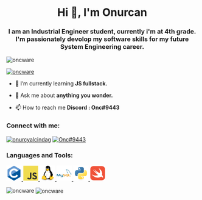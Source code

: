 <h1 align="center">Hi 👋, I'm Onurcan</h1>
<h3 align="center">I am an Industrial Engineer student, currently i'm at 4th grade. I'm passionately devolop my software skills for my future System Engineering career.</h3>

<p align="left"> <img src="https://komarev.com/ghpvc/?username=oncware&label=Profile%20views&color=0e75b6&style=flat" alt="oncware" /> </p>

<p align="left"> <a href="https://github.com/ryo-ma/github-profile-trophy"><img src="https://github-profile-trophy.vercel.app/?username=oncware" alt="oncware" /></a> </p>

- 🌱 I’m currently learning **JS fullstack.**

- 💬 Ask me about **anything you wonder.**

- 📫 How to reach me **Discord : Onc#9443**

<h3 align="left">Connect with me:</h3>
<p align="left">
<a href="https://instagram.com/onurcyalcindag" target="blank"><img align="center" src="https://raw.githubusercontent.com/rahuldkjain/github-profile-readme-generator/master/src/images/icons/Social/instagram.svg" alt="onurcyalcindag" height="30" width="40" /></a>
<a href="https://discord.gg/Onc#9443" target="blank"><img align="center" src="https://raw.githubusercontent.com/rahuldkjain/github-profile-readme-generator/master/src/images/icons/Social/discord.svg" alt="Onc#9443" height="30" width="40" /></a>
</p>

<h3 align="left">Languages and Tools:</h3>
<p align="left"> <a href="https://www.cprogramming.com/" target="_blank" rel="noreferrer"> <img src="https://raw.githubusercontent.com/devicons/devicon/master/icons/c/c-original.svg" alt="c" width="40" height="40"/> </a> <a href="https://developer.mozilla.org/en-US/docs/Web/JavaScript" target="_blank" rel="noreferrer"> <img src="https://raw.githubusercontent.com/devicons/devicon/master/icons/javascript/javascript-original.svg" alt="javascript" width="40" height="40"/> </a> <a href="https://www.linux.org/" target="_blank" rel="noreferrer"> <img src="https://raw.githubusercontent.com/devicons/devicon/master/icons/linux/linux-original.svg" alt="linux" width="40" height="40"/> </a> <a href="https://www.mysql.com/" target="_blank" rel="noreferrer"> <img src="https://raw.githubusercontent.com/devicons/devicon/master/icons/mysql/mysql-original-wordmark.svg" alt="mysql" width="40" height="40"/> </a> <a href="https://www.python.org" target="_blank" rel="noreferrer"> <img src="https://raw.githubusercontent.com/devicons/devicon/master/icons/python/python-original.svg" alt="python" width="40" height="40"/> </a> <a href="https://developer.apple.com/swift/" target="_blank" rel="noreferrer"> <img src="https://raw.githubusercontent.com/devicons/devicon/master/icons/swift/swift-original.svg" alt="swift" width="40" height="40"/> </a> </p>

<p><img align="left" src="https://github-readme-stats.vercel.app/api/top-langs?username=oncware&show_icons=true&locale=en&layout=compact" alt="oncware" /></p>

<p>&nbsp;<img align="center" src="https://github-readme-stats.vercel.app/api?username=oncware&show_icons=true&locale=en" alt="oncware" /></p>
